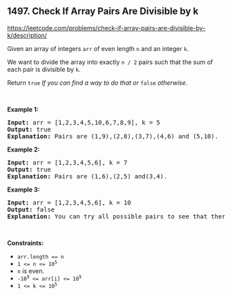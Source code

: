 ## 1497. Check If Array Pairs Are Divisible by k

<https://leetcode.com/problems/check-if-array-pairs-are-divisible-by-k/description/>

<div class="elfjS" data-track-load="description_content"><p>Given an array of integers <code>arr</code> of even length <code>n</code> and an integer <code>k</code>.</p>

<p>We want to divide the array into exactly <code>n / 2</code> pairs such that the sum of each pair is divisible by <code>k</code>.</p>

<p>Return <code>true</code><em> If you can find a way to do that or </em><code>false</code><em> otherwise</em>.</p>

<p>&nbsp;</p>
<p><strong class="example">Example 1:</strong></p>

<pre><strong>Input:</strong> arr = [1,2,3,4,5,10,6,7,8,9], k = 5
<strong>Output:</strong> true
<strong>Explanation:</strong> Pairs are (1,9),(2,8),(3,7),(4,6) and (5,10).
</pre>

<p><strong class="example">Example 2:</strong></p>

<pre><strong>Input:</strong> arr = [1,2,3,4,5,6], k = 7
<strong>Output:</strong> true
<strong>Explanation:</strong> Pairs are (1,6),(2,5) and(3,4).
</pre>

<p><strong class="example">Example 3:</strong></p>

<pre><strong>Input:</strong> arr = [1,2,3,4,5,6], k = 10
<strong>Output:</strong> false
<strong>Explanation:</strong> You can try all possible pairs to see that there is no way to divide arr into 3 pairs each with sum divisible by 10.
</pre>

<p>&nbsp;</p>
<p><strong>Constraints:</strong></p>

<ul>
 <li><code>arr.length == n</code></li>
 <li><code>1 &lt;= n &lt;= 10<sup>5</sup></code></li>
 <li><code>n</code> is even.</li>
 <li><code>-10<sup>9</sup> &lt;= arr[i] &lt;= 10<sup>9</sup></code></li>
 <li><code>1 &lt;= k &lt;= 10<sup>5</sup></code></li>
</ul>
</div>
